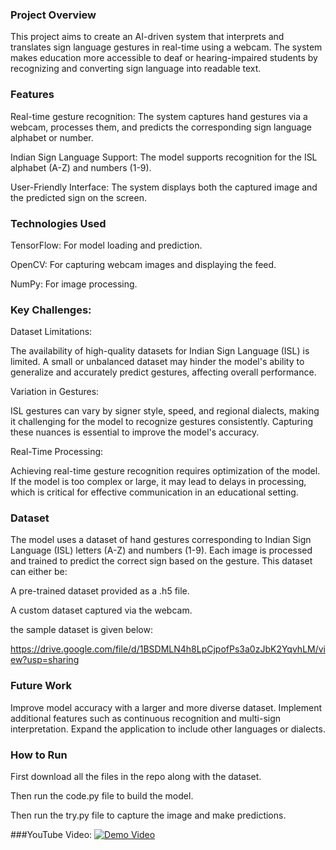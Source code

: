 ### Project Overview

This project aims to create an AI-driven system that interprets and translates sign language gestures in real-time using a webcam. The system makes education more accessible to deaf or hearing-impaired students by recognizing and converting sign language into readable text.

### Features

Real-time gesture recognition: The system captures hand gestures via a webcam, processes them, and predicts the corresponding sign language alphabet or number.

Indian Sign Language Support: The model supports recognition for the ISL alphabet (A-Z) and numbers (1-9).

User-Friendly Interface: The system displays both the captured image and the predicted sign on the screen.

### Technologies Used
TensorFlow: For model loading and prediction.

OpenCV: For capturing webcam images and displaying the feed.

NumPy: For image processing.

### Key Challenges:

Dataset Limitations:

The availability of high-quality datasets for Indian Sign Language (ISL) is limited. A small or unbalanced dataset may hinder the model's ability to generalize and accurately predict gestures, affecting overall performance.

Variation in Gestures:

ISL gestures can vary by signer style, speed, and regional dialects, making it challenging for the model to recognize gestures consistently. Capturing these nuances is essential to improve the model's accuracy.

Real-Time Processing:

Achieving real-time gesture recognition requires optimization of the model. If the model is too complex or large, it may lead to delays in processing, which is critical for effective communication in an educational setting.

### Dataset
The model uses a dataset of hand gestures corresponding to Indian Sign Language (ISL) letters (A-Z) and numbers (1-9). Each image is processed and trained to predict the correct sign based on the gesture. This dataset can either be:

A pre-trained dataset provided as a .h5 file.

A custom dataset captured via the webcam.

the sample dataset is given below:

https://drive.google.com/file/d/1BSDMLN4h8LpCjpofPs3a0zJbK2YqvhLM/view?usp=sharing

### Future Work
Improve model accuracy with a larger and more diverse dataset.
Implement additional features such as continuous recognition and multi-sign interpretation.
Expand the application to include other languages or dialects.

### How to Run
First download all the files in the repo along with the dataset.

Then run the code.py file to build the model.

Then run the try.py file to capture the image and make predictions.


###YouTube Video:
[![Demo Video](https://img.youtube.com/vi/YOUTUBE_VIDEO_ID_HERE/0.jpg)]([https://www.youtube.com/watch?v=YOUTUBE_VIDEO_ID_HERE](https://www.youtube.com/watch?v=X3XGqkYtL4o&ab_channel=DhruvSompura))

